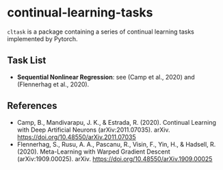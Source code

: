 # continual-learning-tasks

`cltask` is a package containing a series of continual learning tasks implemented by Pytorch.

## Task List

* **Sequential Nonlinear Regression**: see (Camp et al., 2020) and (Flennerhag et al., 2020).



## References

* Camp, B., Mandivarapu, J. K., & Estrada, R. (2020). Continual Learning with Deep Artificial Neurons (arXiv:2011.07035). arXiv. https://doi.org/10.48550/arXiv.2011.07035
* Flennerhag, S., Rusu, A. A., Pascanu, R., Visin, F., Yin, H., & Hadsell, R. (2020). Meta-Learning with Warped Gradient Descent (arXiv:1909.00025). arXiv. https://doi.org/10.48550/arXiv.1909.00025
